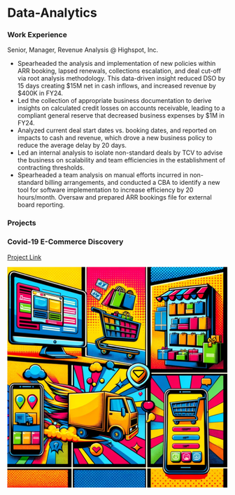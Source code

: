 # Data-Analytics

### Work Experience
Senior, Manager, Revenue Analysis @ Highspot, Inc. 

- Spearheaded the analysis and implementation of new policies within ARR booking, lapsed renewals, collections escalation, and deal cut-off via root analysis methodology. This data-driven insight reduced DSO by 15 days creating $15M net in cash inflows, and increased revenue by $400K in FY24. 
- Led the collection of appropriate business documentation to derive insights on calculated credit losses on accounts receivable, leading to a compliant general reserve that decreased business expenses by $1M in FY24. 
- Analyzed current deal start dates vs. booking dates, and reported on impacts to cash and revenue, which drove a new business policy to reduce the average delay by 20 days. 
- Led an internal analysis to isolate non-standard deals by TCV to advise the business on scalability and team efficiencies in the establishment of contracting thresholds. 
- Spearheaded a team analysis on manual efforts incurred in non-standard billing arrangements, and conducted a CBA to identify a new tool for software implementation to increase efficiency by 20 hours/month. 
Oversaw and prepared ARR bookings file for external board reporting. 

### Projects 
### Covid-19 E-Commerce Discovery 
[Project Link](https://)

![Covid-19 E-Commerce Discovery](/Assets/E-Commerce.webp)

